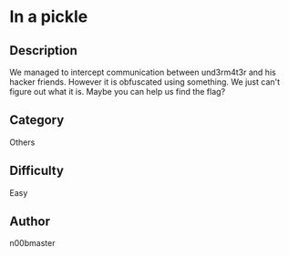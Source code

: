 # In a pickle
## Description
We managed to intercept communication between und3rm4t3r and his hacker friends. However it is obfuscated using something. We just can't figure out what it is. Maybe you can help us find the flag?
## Category
Others
## Difficulty
Easy
## Author
n00bmaster
